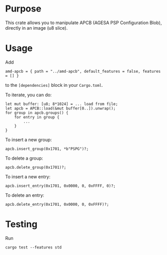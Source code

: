 # Purpose

This crate allows you to manipulate APCB (AGESA PSP Configuration Blob), directly in an image (u8 slice).

# Usage

Add

    amd-apcb = { path = "../amd-apcb", default_features = false, features = [] }

to the `[dependencies]` block in your `Cargo.toml`.

To iterate, you can do:

    let mut buffer: [u8; 8*1024] = ... load from file;
    let apcb = APCB::load(&mut buffer[0..]).unwrap();
    for group in apcb.groups() {
        for entry in group {
            ...
        }
    }

To insert a new group:

    apcb.insert_group(0x1701, *b"PSPG")?;

To delete a group:

    apcb.delete_group(0x1701)?;

To insert a new entry:

    apcb.insert_entry(0x1701, 0x0000, 0, 0xFFFF, 0)?;

To delete an entry:

    apcb.delete_entry(0x1701, 0x0000, 0, 0xFFFF)?;

# Testing

Run

    cargo test --features std
